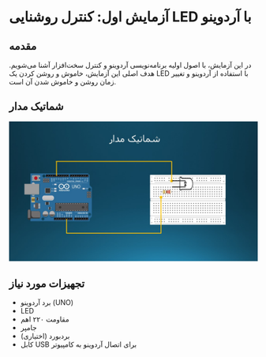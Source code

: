 # آزمایش اول: کنترل روشنایی LED با آردوینو

## مقدمه
در این آزمایش، با اصول اولیه برنامه‌نویسی آردوینو و کنترل سخت‌افزار آشنا می‌شویم. هدف اصلی این آزمایش، خاموش و روشن کردن یک LED با استفاده از آردوینو و تغییر زمان روشن و خاموش شدن آن است.

## شماتیک مدار
![توضیح تصویر](https://github.com/vahidseyyedi/microProcessor/blob/main/01/Presentation1.jpg)
## تجهیزات مورد نیاز
* برد آردوینو (UNO)
* LED
* مقاومت ۲۲۰ اهم
* جامپر
* بردبورد (اختیاری)
* کابل USB برای اتصال آردوینو به کامپیوتر

